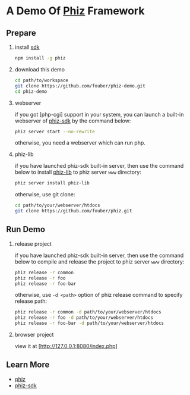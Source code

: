 A Demo Of [Phiz](https://github.com/fouber/phiz) Framework
========

## Prepare

1. install [sdk](https://github.com/fouber/phiz-tool)

    ```bash
    npm install -g phiz
    ```

1. download this demo

    ```bash
    cd path/to/workspace
    git clone https://github.com/fouber/phiz-demo.git
    cd phiz-demo
    ```

1. webserver

    if you got [php-cgi] support in your system, you can launch a built-in webserver of [phiz-sdk](ttps://github.com/fouber/phiz-tool) by the command below:
    
    ```bash
    phiz server start --no-rewrite
    ```
    
    otherwise, you need a webserver which can run php.

1. phiz-lib

    if you have launched phiz-sdk built-in server, then use the command below to install [phiz-lib](https://github.com/fouber/phiz) to phiz server ``www`` directory:
    
    ```bash
    phiz server install phiz-lib
    ```
    
    otherwise, use git clone: 
    
    ```bash
    cd path/to/your/webserver/htdocs
    git clone https://github.com/fouber/phiz.git
    ```

## Run Demo

1. release project
    
    if you have launched phiz-sdk built-in server, then use the command below to compile and release the project to phiz server ``www`` directory:
    
    ```bash
    phiz release -r common
    phiz release -r foo
    phiz release -r foo-bar
    ```
    
    otherwise, use ``-d <path>`` option of phiz release command to specify release path: 
    
    ```bash
    phiz release -r common -d path/to/your/webserver/htdocs
    phiz release -r foo -d path/to/your/webserver/htdocs
    phiz release -r foo-bar -d path/to/your/webserver/htdocs
    ```

1. browser project

    view it at [http://127.0.0.1:8080/index.php]


## Learn More

* [phiz](https://github.com/fouber/phiz)
* [phiz-sdk](https://github.com/fouber/phiz-tool)